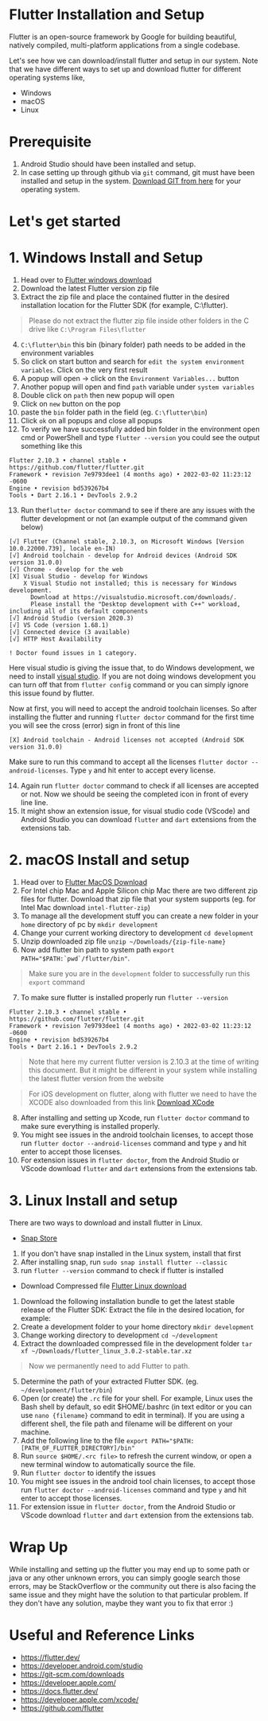# Flutter Installation and Setup

Flutter is an open-source framework by Google for building beautiful, natively compiled, multi-platform applications from a single codebase.

Let's see how we can download/install flutter and setup in our system. Note that we have different ways to set up and download flutter for different operating systems like,

- Windows
- macOS
- Linux

# Prerequisite
1. Android Studio should have been installed and setup.
2. In case setting up through github via `git` command, git must have been installed and setup in the system. [Download GIT from here](https://git-scm.com/downloads) for your operating system. 


# Let's get started

# 1. Windows Install and Setup
1. Head over to [Flutter windows download](https://docs.flutter.dev/get-started/install/windows)
2. Download the latest Flutter version zip file
3. Extract the zip file and place the contained flutter in the desired installation location for the Flutter SDK (for example, C:\flutter).
>Please do not extract the flutter zip file inside other folders in the C drive like `C:\Program Files\flutter` 
4.  `C:\flutter\bin` this bin (binary folder) path needs to be added in the environment variables
5.  So click on start button and search for `edit the system environment variables`. Click on the very first result
6.  A popup will open -> click on the `Environment Variables...` button
7.  Another popup will open and find `path` variable under `system variables`
8.  Double click on `path` then new popup will open
9.  Click on `new` button on the pop
10.  paste the `bin` folder path in the field (eg. `C:\flutter\bin`)
11.  Click `ok` on all popups and close all popups
12.  To verify we have successfully added bin folder in the environment open cmd or PowerShell and type `flutter --version` you could see the output something like this
```
Flutter 2.10.3 • channel stable • https://github.com/flutter/flutter.git
Framework • revision 7e9793dee1 (4 months ago) • 2022-03-02 11:23:12 -0600
Engine • revision bd539267b4
Tools • Dart 2.16.1 • DevTools 2.9.2
```
13. Run the`flutter doctor` command to see if there are any issues with the flutter development or not (an example output of the command given below)
```
[√] Flutter (Channel stable, 2.10.3, on Microsoft Windows [Version 10.0.22000.739], locale en-IN)
[√] Android toolchain - develop for Android devices (Android SDK version 31.0.0)
[√] Chrome - develop for the web
[X] Visual Studio - develop for Windows
    X Visual Studio not installed; this is necessary for Windows development.
      Download at https://visualstudio.microsoft.com/downloads/.
      Please install the "Desktop development with C++" workload, including all of its default components
[√] Android Studio (version 2020.3)
[√] VS Code (version 1.68.1)
[√] Connected device (3 available)
[√] HTTP Host Availability

! Doctor found issues in 1 category.
```

Here visual studio is giving the issue that, to do Windows development, we need to install [visual studio](https://visualstudio.microsoft.com/). If you are not doing windows development you can turn off that from `flutter config` command or you can simply ignore this issue found by flutter.

Now at first, you will need to accept the android toolchain licenses. So after installing the flutter and running `flutter doctor` command for the first time you will see the cross (error) sign in front of this line 

```
[X] Android toolchain - Android licenses not accepted (Android SDK version 31.0.0)
```

Make sure to run this command to accept all the licenses `flutter doctor --android-licenses`. Type `y` and hit enter to accept every license.

14. Again run `flutter doctor` command to check if all licenses are accepted or not. Now we should be seeing the completed icon in front of every line line.
15. It might show an extension issue, for visual studio code (VScode) and Android Studio you can download `flutter` and `dart` extensions from the extensions tab.

# 2. macOS Install and setup
1. Head over to [Flutter MacOS Download](https://docs.flutter.dev/get-started/install/macos)
2. For Intel chip Mac and Apple Silicon chip Mac there are two different zip files for flutter. Download that zip file that your system supports (eg. for Intel Mac download `intel-flutter-zip`)
3. To manage all the development stuff you can create a new folder in your `home` directory of pc by `mkdir development`
4. Change your current working directory to development `cd development`
5. Unzip downloaded zip file `unzip ~/Downloads/{zip-file-name}`
6. Now add flutter bin path to system path ```export PATH="$PATH:`pwd`/flutter/bin"```. 
>Make sure you are in the `development` folder to successfully run this `export` command
7. To make sure flutter is installed properly run `flutter --version`
```
Flutter 2.10.3 • channel stable • https://github.com/flutter/flutter.git
Framework • revision 7e9793dee1 (4 months ago) • 2022-03-02 11:23:12 -0600
Engine • revision bd539267b4
Tools • Dart 2.16.1 • DevTools 2.9.2
```
>Note that here my current flutter version is 2.10.3 at the time of writing this document. But it might be different in your system while installing the latest flutter version from the website

>For iOS development on flutter, along with flutter we need to have the XCODE also downloaded from this link [Download XCode](https://developer.apple.com/xcode/)

8. After installing and setting up Xcode, run `flutter doctor` command to make sure everything is installed properly.
9. You might see issues in the android toolchain licenses, to accept those run `flutter doctor --android-licenses` command and type `y` and hit enter to accept those licenses.
10. For extension issues in `flutter doctor`, from the Android Studio or VScode download `flutter` and `dart` extensions from the extensions tab.

# 3. Linux Install and setup
There are two ways to download and install flutter in Linux. 
- [Snap Store](https://snapcraft.io/docs/installing-snapd)
1. If you don't have snap installed in the Linux system, install that first
2. After installing snap, run `sudo snap install flutter --classic`
3. run `flutter --version` command to check if flutter is installed

- Download Compressed file [Flutter Linux download](https://docs.flutter.dev/get-started/install/linux)
1. Download the following installation bundle to get the latest stable release of the Flutter SDK:
Extract the file in the desired location, for example:
2. Create a development folder to your home directory `mkdir development`
3. Change working directory to development `cd ~/development`
4. Extract the downloaded compressed file in the development folder `tar xf ~/Downloads/flutter_linux_3.0.2-stable.tar.xz`

>Now we permanently need to add Flutter to path.

5. Determine the path of your extracted Flutter SDK. (eg. `~/develpoment/flutter/bin`)
6. Open (or create) the `.rc` file for your shell. For example, Linux uses the Bash shell by default, so edit $HOME/.bashrc (in text editor or you can use `nano {filename}` command to edit in terminal). If you are using a different shell, the file path and filename will be different on your machine.
7. Add the following line to the file `export PATH="$PATH:[PATH_OF_FLUTTER_DIRECTORY]/bin"`
8. Run `source $HOME/.<rc file>` to refresh the current window, or open a new terminal window to automatically source the file.
9. Run `flutter doctor` to identify the issues
10. You might see issues in the android tool chain licenses, to accept those run `flutter doctor --android-licenses` command and type `y` and hit enter to accept those licenses.
11. For extension issue in `flutter doctor`, from the Android Studio or VScode download `flutter` and `dart` extension from the extensions tab.

# Wrap Up
While installing and setting up the flutter you may end up to some path or java or any other unknown errors, you can simply google search those errors, may be StackOverflow or the community out there is also facing the same issue and they might have the solution to that particular problem. If they don't have any solution, maybe they want you to fix that error :)

# Useful and Reference Links
- https://flutter.dev/
- https://developer.android.com/studio
- https://git-scm.com/downloads
- https://developer.apple.com/
- https://docs.flutter.dev/
- https://developer.apple.com/xcode/
- https://github.com/flutter